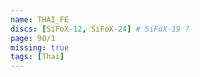 ```yaml
---
name: THAI_FE
discs: [SiFoX-12, SiFoX-24] # SiFoX-19 ?
page: 90/1
missing: true
tags: [Thai]
---
```

